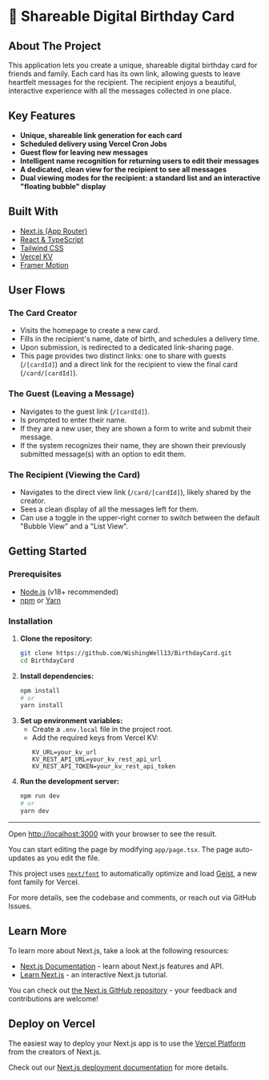 # 💌 Shareable Digital Birthday Card

## About The Project

This application lets you create a unique, shareable digital birthday card for friends and family. Each card has its own link, allowing guests to leave heartfelt messages for the recipient. The recipient enjoys a beautiful, interactive experience with all the messages collected in one place.

## Key Features

- **Unique, shareable link generation for each card**
- **Scheduled delivery using Vercel Cron Jobs**
- **Guest flow for leaving new messages**
- **Intelligent name recognition for returning users to edit their messages**
- **A dedicated, clean view for the recipient to see all messages**
- **Dual viewing modes for the recipient: a standard list and an interactive "floating bubble" display**

## Built With

- [Next.js (App Router)](https://nextjs.org/docs/app)
- [React & TypeScript](https://react.dev/)
- [Tailwind CSS](https://tailwindcss.com/)
- [Vercel KV](https://vercel.com/docs/storage/vercel-kv)
- [Framer Motion](https://www.framer.com/motion/)

## User Flows

### The Card Creator
- Visits the homepage to create a new card.
- Fills in the recipient's name, date of birth, and schedules a delivery time.
- Upon submission, is redirected to a dedicated link-sharing page.
- This page provides two distinct links: one to share with guests (`/[cardId]`) and a direct link for the recipient to view the final card (`/card/[cardId]`).

### The Guest (Leaving a Message)
- Navigates to the guest link (`/[cardId]`).
- Is prompted to enter their name.
- If they are a new user, they are shown a form to write and submit their message.
- If the system recognizes their name, they are shown their previously submitted message(s) with an option to edit them.

### The Recipient (Viewing the Card)
- Navigates to the direct view link (`/card/[cardId]`), likely shared by the creator.
- Sees a clean display of all the messages left for them.
- Can use a toggle in the upper-right corner to switch between the default "Bubble View" and a "List View".

## Getting Started

### Prerequisites
- [Node.js](https://nodejs.org/) (v18+ recommended)
- [npm](https://www.npmjs.com/) or [Yarn](https://yarnpkg.com/)

### Installation

1. **Clone the repository:**
   ```bash
   git clone https://github.com/WishingWell13/BirthdayCard.git
   cd BirthdayCard
   ```
2. **Install dependencies:**
   ```bash
   npm install
   # or
   yarn install
   ```
3. **Set up environment variables:**
   - Create a `.env.local` file in the project root.
   - Add the required keys from Vercel KV:
     ```env
     KV_URL=your_kv_url
     KV_REST_API_URL=your_kv_rest_api_url
     KV_REST_API_TOKEN=your_kv_rest_api_token
     ```
4. **Run the development server:**
   ```bash
   npm run dev
   # or
   yarn dev
   ```

---

Open [http://localhost:3000](http://localhost:3000) with your browser to see the result.

You can start editing the page by modifying `app/page.tsx`. The page auto-updates as you edit the file.

This project uses [`next/font`](https://nextjs.org/docs/app/building-your-application/optimizing/fonts) to automatically optimize and load [Geist](https://vercel.com/font), a new font family for Vercel.

For more details, see the codebase and comments, or reach out via GitHub Issues.


## Learn More

To learn more about Next.js, take a look at the following resources:

- [Next.js Documentation](https://nextjs.org/docs) - learn about Next.js features and API.
- [Learn Next.js](https://nextjs.org/learn) - an interactive Next.js tutorial.

You can check out [the Next.js GitHub repository](https://github.com/vercel/next.js) - your feedback and contributions are welcome!

## Deploy on Vercel

The easiest way to deploy your Next.js app is to use the [Vercel Platform](https://vercel.com/new?utm_medium=default-template&filter=next.js&utm_source=create-next-app&utm_campaign=create-next-app-readme) from the creators of Next.js.

Check out our [Next.js deployment documentation](https://nextjs.org/docs/app/building-your-application/deploying) for more details.

